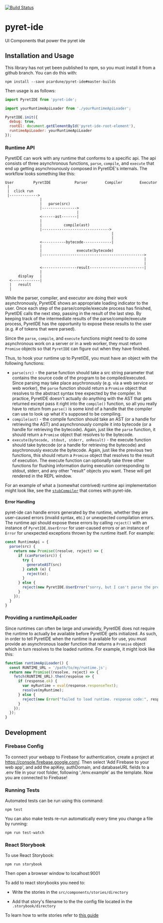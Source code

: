 [![Build Status](https://travis-ci.org/pcardune/pyret-ide.svg?branch=master)](https://travis-ci.org/pcardune/pyret-ide)

# pyret-ide #

UI Components that power the pyret ide

## Installation and Usage ##

This library has not yet been published to npm, so you must install it from a
github branch.  You can do this with:

```
npm install --save pcardune/pyret-ide#master-builds
```

Then usage is as follows:

```javascript
import PyretIDE from 'pyret-ide';

import yourRuntimeApiLoader from './yourRuntimeApiLoader';

PyretIDE.init({
  debug: true,
  rootEl: document.getElementById('pyret-ide-root-element'),
  runtimeApiLoader: yourRuntimeApiLoader
});
```

### Runtime API ###

PyretIDE can work with any runtime that conforms to a specific api. The api
consists of three asynchronous functions, `parse`, `compile`, and `execute` that
end up getting asynchrounously composed in PyretIDE's internals. The workflow
looks something like this:

```
User         PyretIDE           Parser        Compiler        Executor
 |
 |  click run
 |------------->
                |
                |   parse(src)
                |---------------->
                                 |
                <------ast-------|
                |
                |          compile(ast)
                |------------------------------->
                                                 |
                                                 |
                <-----------bytecode-------------|
                |
                |                execute(bytecode)
                |----------------------------------------------->
                                                                |
                                                                |
                <----------------result-------------------------|
                |
      display   |
  <-------------|
  |   result
  |
```

While the parser, compiler, and executor are doing their work asynchronously,
PyretIDE shows an appropriate loading indicator to the user. Once each step of
the parse/compile/execute process has finished, PyretIDE calls the next step,
passing in the result of the last step. By keeping track of the intermediate
results of the parse/compile/execute process, PyretIDE has the opportunity to
expose these results to the user (e.g. # of tokens that were parsed).

Since the `parse`, `compile`, and `execute` functions might need to do some
asynchronous work on a server or in a web worker, they must return `Promise`
objects so that `PyretIDE` can figure out when they have finished.

Thus, to hook your runtime up to PyretIDE, you must have an object with the
following functions:

* `parse(src)` - the parse function should take a src string parameter that contains the
  source code of the program to be compiled/executed. Since parsing may take
  place asychronously (e.g. via a web service or web worker), the `parse` function
  should return a `Promise` object that resolves to the abstract syntax tree
  expected by the compiler. In practice, PyretIDE doesn't actually do anything
  with the AST that gets returned except pass it right into the `compile()`
  function, so all you really have to return from `parse()` is some kind of a
  handle that the compiler can use to look up what it's supposed to be
  compiling.
* `compile(ast)` - the compile function should take an AST (or a handle for
  retrieving the AST) and asynchronously compile it into bytecode (or a handle
  for retrieving the bytecode). Again, just like the `parse` function, it should
  return a `Promise` object that resolves to the bytecode.
* `execute(bytecode, stdout, stderr, onResult)` - the execute function should
  take bytecode (or a handle for retrieving the bytecode) and asychronously
  execute the bytecode. Again, just like the previous two functions, this should
  return a `Promise` object that resolves to the result of execution. The
  execute function can optionally take three other functions for flushing
  information during execution corresponding to stdout, stderr, and any other
  "result" objects you want. These will get rendered in the REPL window.

For an example of what a (somewhat contrived) runtime api implementation might
look like, see the
[`stubCompiler`](https://github.com/pcardune/pyret-ide/blob/master/src/dev-app/stubCompiler.js)
that comes with pyret-ide.

#### Error Handling ####

pyret-ide can handle errors generated by the runtime, whether they are
user-caused errors (invalid syntax, etc.) or unexpected compilation errors. The
runtime api should expose these errors by calling `reject()` with an instance of
`PyretIDE.UserError` for user-caused errors or an instance of `Error` for
unexpected exceptions thrown by the runtime itself.  For example:

```javascript
const RuntimeApi = {
  parse(src) {
    return new Promise((resolve, reject) => {
      if (canParse(src)) {
        try {
          generateAST(src)
        } catch (e) {
          reject(e);
        }
      } else {
        reject(new PyretIDE.UserError("sorry, but I can't parse the provided src"));
      }
    });
  }
}
```

### Providing a runtimeApiLoader ###

Since runtimes can often be large and unwieldly, PyretIDE does not require the
runtime to actually be available before PyretIDE gets initialized. As such, in
order to tell PyretIDE when the runtime is available for use, you must provide an
asynchronous loader function that returns a `Promise` object which in turn
resolves to the loaded runtime. For example, it might look like this:

```javascript
function runtimeApiLoader() {
  const RUNTIME_URL = '/path/to/my/runtime.js';
  return new Promise((resolve, reject) => {
    fetch(RUNTIME_URL).then(response => {
      if (response.ok) {
        var myRuntime = eval(response.responseText);
        resolve(myRuntime);
      } else {
        reject(new Error("failed to load runtime. response code:", response.status));
      }
    });
  });
}
```

## Development ##

### Firebase Config ###

To connect your webapp to Firebase for authentication, create a project at https://console.firebase.google.com/. Then select 'Add Firebase to your web app', and add the apiKey, authDomain, and databaseURL fields to a .env file in your root folder, following './env.example' as the template. Now you are connected to Firebase!

### Running Tests ###

Automated tests can be run using this command:

```
npm test
```

You can also make tests re-run automatically every time you change a file by
running:

```
npm run test-watch
```

### React Storybook ###

To use React Storybook:

```npm run storybook```

Then open a browser window to localhost:9001

To add to react storybooks you need to:

* Write the stories in the ```src/components/stories/directory```

* Add that story's filename to the the config file located in the ```.storybook/directory```

To learn how to write stories refer to [this guide](https://github.com/kadirahq/react-storybook/blob/master/docs/writing_stories.md)

